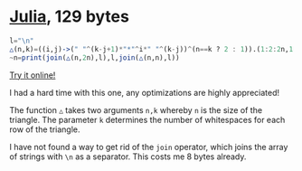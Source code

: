 # [Julia][1], 129 bytes

```julia
l="\n"
△(n,k)=((i,j)->(" "^(k-j+1)*"*"^i*" "^(k-j))^(n==k ? 2 : 1)).(1:2:2n,1:n)
~n=print(join(△(n,2n),l),l,join(△(n,n),l))
```    
[Try it online!][2]

I had a hard time with this one, any optimizations are highly appreciated!

The function `△` takes two arguments `n,k` whereby `n` is the size of the triangle. The parameter `k` determines the number of whitespaces for each row of the triangle.

I have not found a way to get  rid of the `join` operator, which joins the array of strings with `\n` as a separator. This costs me 8 bytes already.
    
[1]: https://julialang.org/
[2]: https://tio.run/##Tcw7CkIxEEbh/q4iTDV/nCtOykB0IxKwzINRRMHqLsONuCM3EkURhFN9xanXXg56G6Mn2htNz/uDTRoSc5GKecvkKHOb60rhyVMu/idAZkupuZ0LLjoF1qwxxGCi0TAtlk7nYheux2L8PQeD9HfyZx/CWFg3GC8